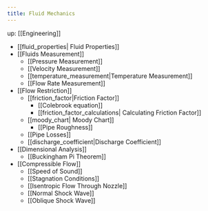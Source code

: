 ```yaml
---
title: Fluid Mechanics
---
```

up: [[Engineering]]

- [[fluid_properties| Fluid Properties]]
- [[Fluids Measurement]]
	- [[Pressure Measurement]]
	- [[Velocity Measurement]]
	- [[temperature_measurement|Temperature Measurement]]
	- [[Flow Rate Measurement]]
- [[Flow Restriction]]
	- [[friction_factor|Friction Factor]]
		- [[Colebrook equation]]
		- [[friction_factor_calculations| Calculating Friction Factor]]
	- [[moody_chart| Moody Chart]]
		- [[Pipe Roughness]]
	- [[Pipe Losses]]
	- [[discharge_coefficient|Discharge Coefficient]]
- [[Dimensional Analysis]]
	- [[Buckingham Pi Theorem]]
- [[Compressible Flow]]
	- [[Speed of Sound]]
	- [[Stagnation Conditions]]
	- [[Isentropic Flow Through Nozzle]]
	- [[Normal Shock Wave]]
	- [[Oblique Shock Wave]]
